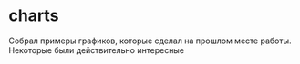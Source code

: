 # charts
Собрал примеры графиков, которые сделал на прошлом месте работы. Некоторые были действительно интересные 
